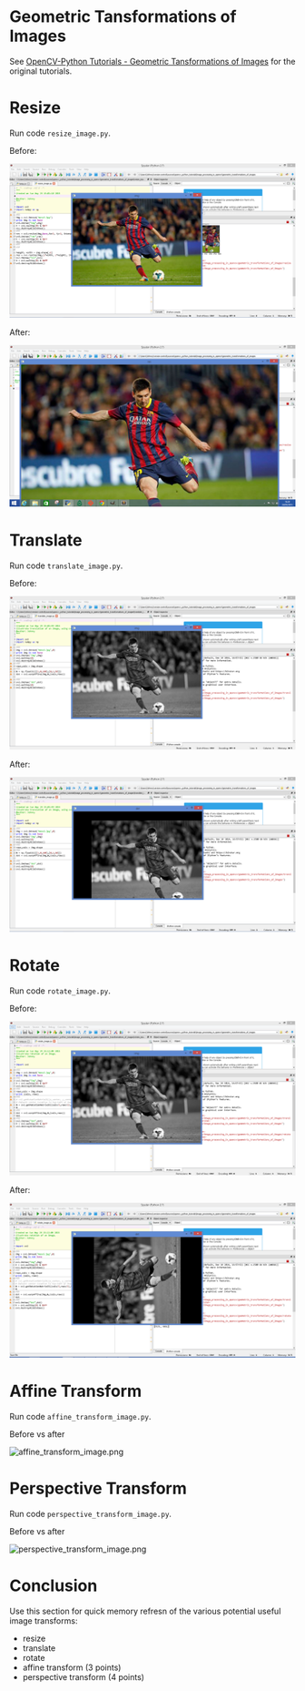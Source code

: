 # Geometric Tansformations of Images

See [OpenCV-Python Tutorials - Geometric Tansformations of Images](https://opencv-python-tutroals.readthedocs.org/en/latest/py_tutorials/py_imgproc/py_geometric_transformations/py_geometric_transformations.html#geometric-transformations) for the original tutorials.

# Resize

Run code `resize_image.py`.

Before:

![resize_before.png](./screenshots/resize_before.png)

After:

![resize_after.png](./screenshots/resize_after.png)

# Translate

Run code `translate_image.py`.

Before:

![translate_before.png](./screenshots/translate_before.png)

After:

![translate_after.png](./screenshots/translate_after.png)

# Rotate

Run code `rotate_image.py`.

Before:

![rotate_before.png](./screenshots/rotate_before.png)

After:

![rotate_after.png](./screenshots/rotate_after.png)

# Affine Transform

Run code `affine_transform_image.py`.

Before vs after

![affine_transform_image.png](./screenshots/affine_transform_image.png)


# Perspective Transform

Run code `perspective_transform_image.py`.

Before vs after

![perspective_transform_image.png](./screenshots/perspective_transform_image.png)

# Conclusion

Use this section for quick memory refresn of the various potential useful image transforms:

- resize
- translate
- rotate
- affine transform (3 points)
- perspective transform (4 points)

